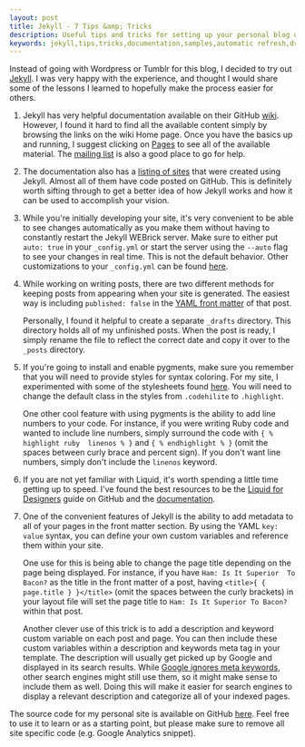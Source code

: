 ```yaml
---
layout: post
title: Jekyll - 7 Tips &amp; Tricks
description: Useful tips and tricks for setting up your personal blog using Jekyll.
keywords: jekyll,tips,tricks,documentation,samples,automatic refresh,drafts,metadata
---
```


Instead of going with Wordpress or Tumblr for this blog, I decided to try out [Jekyll](https://github.com/mojombo/jekyll). I was very happy with the experience, and thought I would share some of the lessons I learned to hopefully make the process easier for others.

1. Jekyll has very helpful documentation available on their GitHub [wiki](https://github.com/mojombo/jekyll/wiki). However, I found it hard to find all the available content simply by browsing the links on the wiki Home page. Once you have the basics up and running, I suggest clicking on [Pages](https://github.com/mojombo/jekyll/wiki/_pages) to see all of the available material. The [mailing list](http://groups.google.com/group/jekyll-rb) is also a good place to go for help.

2. The documentation also has a [listing of sites](https://github.com/mojombo/jekyll/wiki/Sites) that were created using Jekyll. Almost all of them have code posted on GitHub. This is definitely worth sifting through to get a better idea of how Jekyll works and how it can be used to accomplish your vision.

3. While you're initially developing your site, it's very convenient to be able to see changes automatically as you make them without having to constantly restart the Jekyll WEBrick server. Make sure to either put `auto: true` in your `_config.yml` or start the server using the `--auto` flag to see your changes in real time. This is not the default behavior. Other customizations to your `_config.yml` can be found [here](https://github.com/mojombo/jekyll/wiki/Configuration).

4. While working on writing posts, there are two different methods for keeping 
   posts from appearing when your site is generated. The easiest way is 
   including `published: false` in the [YAML front 
   matter](https://github.com/mojombo/jekyll/wiki/YAML-Front-Matter) of that 
   post. 

   Personally, I found it helpful to create a separate `_drafts` directory. This 
   directory holds all of my unfinished posts. When the post is ready, I simply 
   rename the file to reflect the correct date and copy it over to the `_posts` 
   directory.

5. If you're going to install and enable pygments, make sure you remember that 
   you will need to provide styles for syntax coloring. For my site, I 
   experimented with some of the stylesheets found 
   [here](https://github.com/richleland/pygments-css). You will need to change 
   the default class in the styles from `.codehilite` to `.highlight`.

   One other cool feature with using pygments is the ability to add line 
   numbers to your code. For instance, if you were writing Ruby code and wanted 
   to include line numbers, simply surround the code with `{ % highlight ruby 
   linenos % }` and `{ % endhighlight % }` (omit the spaces between curly brace 
   and percent sign). If you don't want line numbers, simply don't include the 
   `linenos` keyword.

6. If you are not yet familiar with Liquid, it's worth spending a little time getting up to speed. I've found the best resources to be the [Liquid for Designers](https://github.com/tobi/liquid/wiki/liquid-for-designers) guide on GitHub and the [documentation](http://liquid.rubyforge.org/).

7. One of the convenient features of Jekyll is the ability to add metadata to 
   all of your pages in the front matter section. By using the YAML `key: 
   value` syntax, you can define your own custom variables and reference them 
   within your site.
  
   One use for this is being able to change the page title depending on 
   the page being displayed. For instance, if you have `Ham: Is It Superior 
   To Bacon?` as the title in the front matter of a post, having `<title>{ { 
    page.title } }</title>` (omit the spaces between the curly brackets) in your 
   layout file will set the page title to `Ham: Is It Superior To Bacon?` within 
   that post.
  
   Another clever use of this trick is to add a description and keyword custom 
   variable on each post and page. You can then include these custom variables 
   within a description and keywords meta tag in your template. The 
   description will usually get picked up by Google and displayed in its search 
   results. While [Google ignores meta  keywords](http://googlewebmastercentral.blogspot.com/2009/09/google-does-not-use-keywords-meta-tag.html), other search engines might still use them, so it might 
   make sense to include them as well. Doing this will make it easier for search 
   engines to display a relevant description and categorize all of your 
   indexed pages.
   
The source code for my personal site is available on GitHub [here](https://github.com/kinnetica/kinnetica.com). Feel free to use it to learn or as a starting point, but please make sure to remove all site specific code (e.g. Google Analytics snippet).